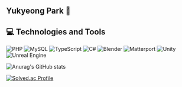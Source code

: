 ## Yukyeong Park 👋

## 💻 Technologies and Tools

![PHP](https://img.shields.io/badge/PHP-777BB4?style=flat&logo=php&logoColor=white)
![MySQL](https://img.shields.io/badge/MySQL-4479A1?style=flat&logo=mysql&logoColor=white)
![TypeScript](https://img.shields.io/badge/TypeScript-3178C6?style=flat&logo=typescript&logoColor=white)
![C#](https://img.shields.io/badge/C%23-239120?style=flat&logo=c-sharp&logoColor=white)
![Blender](https://img.shields.io/badge/Blender-F5792A?style=flat&logo=blender&logoColor=white)
![Matterport](https://img.shields.io/badge/Matterport-000000?style=flat&logo=mattermost&logoColor=white)
![Unity](https://img.shields.io/badge/Unity-000000?style=flat&logo=unity&logoColor=white)
![Unreal Engine](https://img.shields.io/badge/Unreal%20Engine-313131?style=flat&logo=unrealengine&logoColor=white)


![Anurag's GitHub stats](https://github-readme-stats.vercel.app/api?username=ykPark0923&show_icons=true&theme=cobalt)

[![Solved.ac Profile](http://mazassumnida.wtf/api/v2/generate_badge?boj=popopo4709)](https://solved.ac/popopo4709/)

<!--
**ykPark0923/ykPark0923** is a ✨ _special_ ✨ repository because its `README.md` (this file) appears on your GitHub profile.

Here are some ideas to get you started:

- 🔭 I’m currently working on ...
- 🌱 I’m currently learning ...
- 👯 I’m looking to collaborate on ...
- 🤔 I’m looking for help with ...
- 💬 Ask me about ...
- 📫 How to reach me: ...
- 😄 Pronouns: ...
- ⚡ Fun fact: ...
-->
